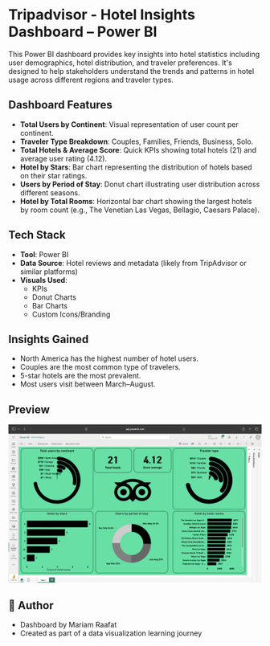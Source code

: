 # Tripadvisor - Hotel Insights Dashboard – Power BI

This Power BI dashboard provides key insights into hotel statistics including user demographics, hotel distribution, and traveler preferences. It's designed to help stakeholders understand the trends and patterns in hotel usage across different regions and traveler types.

## Dashboard Features

- **Total Users by Continent**: Visual representation of user count per continent.
- **Traveler Type Breakdown**: Couples, Families, Friends, Business, Solo.
- **Total Hotels & Average Score**: Quick KPIs showing total hotels (21) and average user rating (4.12).
- **Hotel by Stars**: Bar chart representing the distribution of hotels based on their star ratings.
- **Users by Period of Stay**: Donut chart illustrating user distribution across different seasons.
- **Hotel by Total Rooms**: Horizontal bar chart showing the largest hotels by room count (e.g., The Venetian Las Vegas, Bellagio, Caesars Palace).

## Tech Stack

- **Tool**: Power BI
- **Data Source**: Hotel reviews and metadata (likely from TripAdvisor or similar platforms)
- **Visuals Used**:
  - KPIs
  - Donut Charts
  - Bar Charts
  - Custom Icons/Branding

## Insights Gained

- North America has the highest number of hotel users.
- Couples are the most common type of travelers.
- 5-star hotels are the most prevalent.
- Most users visit between March–August.

## Preview

![Dashboard Preview](Tripadvisor.png)



## 📝 Author

- Dashboard by Mariam Raafat
- Created as part of a data visualization learning journey


